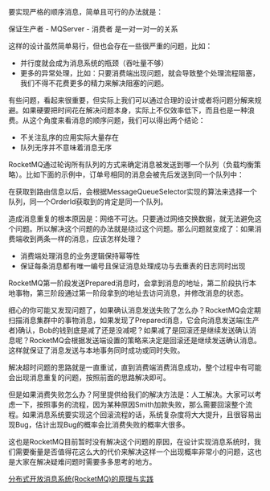要实现严格的顺序消息，简单且可行的办法就是：

保证生产者 - MQServer - 消费者 是一对一对一的关系

这样的设计虽然简单易行，但也会存在一些很严重的问题，比如：

- 并行度就会成为消息系统的瓶颈（吞吐量不够）
- 更多的异常处理，比如：只要消费端出现问题，就会导致整个处理流程阻塞，我们不得不花费更多的精力来解决阻塞的问题。



有些问题，看起来很重要，但实际上我们可以通过合理的设计或者将问题分解来规避。如果硬要把时间花在解决问题本身，实际上不仅效率低下，而且也是一种浪费。从这个角度来看消息的顺序问题，我们可以得出两个结论：

- 不关注乱序的应用实际大量存在
- 队列无序并不意味着消息无序


RocketMQ通过轮询所有队列的方式来确定消息被发送到哪一个队列（负载均衡策略）。比如下面的示例中，订单号相同的消息会被先后发送到同一个队列中：
 
在获取到路由信息以后，会根据MessageQueueSelector实现的算法来选择一个队列，同一个OrderId获取到的肯定是同一个队列。

 

造成消息重复的根本原因是：网络不可达。只要通过网络交换数据，就无法避免这个问题。所以解决这个问题的办法就是绕过这个问题。那么问题就变成了：如果消费端收到两条一样的消息，应该怎样处理？

- 消费端处理消息的业务逻辑保持幂等性
- 保证每条消息都有唯一编号且保证消息处理成功与去重表的日志同时出现


RocketMQ第一阶段发送Prepared消息时，会拿到消息的地址，第二阶段执行本地事物，第三阶段通过第一阶段拿到的地址去访问消息，并修改消息的状态。

细心的你可能又发现问题了，如果确认消息发送失败了怎么办？RocketMQ会定期扫描消息集群中的事物消息，如果发现了Prepared消息，它会向消息发送端(生产者)确认，Bob的钱到底是减了还是没减呢？如果减了是回滚还是继续发送确认消息呢？RocketMQ会根据发送端设置的策略来决定是回滚还是继续发送确认消息。这样就保证了消息发送与本地事务同时成功或同时失败。




解决超时问题的思路就是一直重试，直到消费端消费消息成功，整个过程中有可能会出现消息重复的问题，按照前面的思路解决即可。

但是如果消费失败怎么办？阿里提供给我们的解决方法是：人工解决。大家可以考虑一下，按照事务的流程，因为某种原因Smith加款失败，那么需要回滚整个流程。如果消息系统要实现这个回滚流程的话，系统复杂度将大大提升，且很容易出现Bug，估计出现Bug的概率会比消费失败的概率大很多。

这也是RocketMQ目前暂时没有解决这个问题的原因，在设计实现消息系统时，我们需要衡量是否值得花这么大的代价来解决这样一个出现概率非常小的问题，这也是大家在解决疑难问题时需要多多思考的地方。

 


[分布式开放消息系统(RocketMQ)的原理与实践](https://www.jianshu.com/p/453c6e7ff81c)